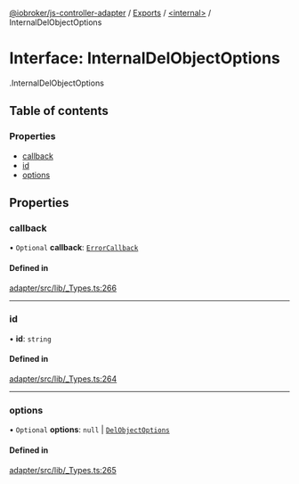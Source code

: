 [@iobroker/js-controller-adapter](../README.md) / [Exports](../modules.md) / [<internal\>](../modules/internal_.md) / InternalDelObjectOptions

# Interface: InternalDelObjectOptions

[<internal>](../modules/internal_.md).InternalDelObjectOptions

## Table of contents

### Properties

- [callback](internal_.InternalDelObjectOptions.md#callback)
- [id](internal_.InternalDelObjectOptions.md#id)
- [options](internal_.InternalDelObjectOptions.md#options)

## Properties

### callback

• `Optional` **callback**: [`ErrorCallback`](../modules/internal_.md#errorcallback)

#### Defined in

[adapter/src/lib/_Types.ts:266](https://github.com/ioBroker/ioBroker.js-controller/blob/82d63f20/packages/adapter/src/lib/_Types.ts#L266)

___

### id

• **id**: `string`

#### Defined in

[adapter/src/lib/_Types.ts:264](https://github.com/ioBroker/ioBroker.js-controller/blob/82d63f20/packages/adapter/src/lib/_Types.ts#L264)

___

### options

• `Optional` **options**: ``null`` \| [`DelObjectOptions`](internal_.DelObjectOptions.md)

#### Defined in

[adapter/src/lib/_Types.ts:265](https://github.com/ioBroker/ioBroker.js-controller/blob/82d63f20/packages/adapter/src/lib/_Types.ts#L265)
